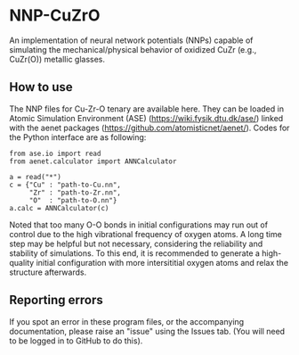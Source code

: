 # NNP-CuZrO
An implementation of neural network potentials (NNPs) capable of simulating the mechanical/physical behavior of oxidized CuZr (e.g., CuZr(O)) metallic glasses.
## How to use
The NNP files for Cu-Zr-O tenary are available here. They can be loaded in Atomic Simulation Environment (ASE) (https://wiki.fysik.dtu.dk/ase/) linked with the aenet packages (https://github.com/atomisticnet/aenet/). Codes for the Python interface are as following:
```
from ase.io import read
from aenet.calculator import ANNCalculator

a = read("*")
c = {"Cu" : "path-to-Cu.nn",
     "Zr" : "path-to-Zr.nn",
     "O"  : "path-to-O.nn"}
a.calc = ANNCalculator(c)
```
Noted that too many O-O bonds in initial configurations may run out of control due to the high vibrational frequency of oxygen atoms. A long time step may be helpful but not necessary, considering the reliability and stability of simulations. To this end, it is recommended to generate a high-quality initial configuration with more intersititial oxygen atoms and relax the structure afterwards. 
## Reporting errors
If you spot an error in these program files, or the accompanying documentation, please raise an "issue" using the Issues tab. (You will need to be logged in to GitHub to do this). 
